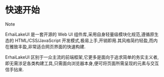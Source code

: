 # 快速开始

> [!NOTE]
> ErhaiLakeUI 是一套开源的 Web UI 组件库,采用自身轻量级模块化规范,遵循原生态的 HTML/CSS/JavaScript 开发模式,极易上手,开销即用.其风格简约轻盈,而内在雅致丰盈,非常适合网页界面的快速构建.
>
> ErhaiLakeUI 区别于一众主流的前端框架,它更多是面向于追求简单的务实主义者,即无需涉足各类构建工具,只需面向浏览器本身,便可将页面所需呈现的元素与交互信手拈来.